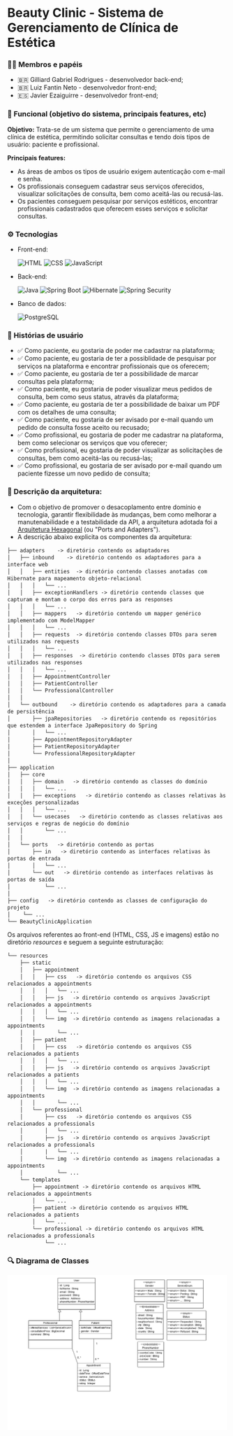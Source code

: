 # Beauty Clinic - Sistema de Gerenciamento de Clínica de Estética

### 👨‍💻 Membros e papéis

- 🇧🇷 Gilliard Gabriel Rodrigues - desenvolvedor back-end;
- 🇧🇷 Luiz Fantin Neto - desenvolvedor front-end;
- 🇪🇸 Javier Ezaiguirre - desenvolvedor front-end;

### 📌 Funcional (objetivo do sistema, principais features, etc)

**Objetivo:**
Trata-se de um sistema que permite o gerenciamento de uma clínica de estética, permitindo solicitar consultas e tendo dois tipos de usuário: paciente e profissional.

**Principais features:**

- As áreas de ambos os tipos de usuário exigem autenticação com e-mail e senha.
- Os profissionais conseguem cadastrar seus serviços oferecidos, visualizar solicitações de consulta, bem como aceitá-las ou recusá-las.
- Os pacientes conseguem pesquisar por serviços estéticos, encontrar profissionais cadastrados que oferecem esses serviços e solicitar consultas.

### ⚙️ Tecnologias

- Front-end:

  ![HTML](https://img.shields.io/badge/HTML-E34F26?style=for-the-badge&logo=html5&logoColor=white)
  ![CSS](https://img.shields.io/badge/CSS-239120?&style=for-the-badge&logo=css3&logoColor=white)
  ![JavaScript](https://img.shields.io/badge/JavaScript-F7DF1E?style=for-the-badge&logo=javascript&logoColor=black)
  
- Back-end:

  ![Java](https://img.shields.io/badge/Java-ED8B00?style=for-the-badge&logo=openjdk&logoColor=white)
  ![Spring Boot](https://img.shields.io/badge/Spring-6DB33F?style=for-the-badge&logo=spring&logoColor=white)
  ![Hibernate](https://img.shields.io/badge/Hibernate-59666C?style=for-the-badge&logo=Hibernate&logoColor=white)
  ![Spring Security](https://img.shields.io/badge/Spring_Security-6DB33F?style=for-the-badge&logo=Spring-Security&logoColor=white)
  
- Banco de dados:

  ![PostgreSQL](https://img.shields.io/badge/PostgreSQL-316192?style=for-the-badge&logo=postgresql&logoColor=white)

### 📜 Histórias de usuário

- ✅ Como paciente, eu gostaria de poder me cadastrar na plataforma;
- ✅ Como paciente, eu gostaria de ter a possiblidade de pesquisar por serviços na plataforma e encontrar profissionais que os oferecem;
- ✅ Como paciente, eu gostaria de ter a possibilidade de marcar consultas pela plataforma;
- ✅ Como paciente, eu gostaria de poder visualizar meus pedidos de consulta, bem como seus status, através da plataforma;
- ✅ Como paciente, eu gostaria de ter a possibilidade de baixar um PDF com os detalhes de uma consulta;
- ✅ Como paciente, eu gostaria de ser avisado por e-mail quando um pedido de consulta fosse aceito ou recusado;
- ✅ Como profissional, eu gostaria de poder me cadastrar na plataforma, bem como selecionar os serviços que vou oferecer;
- ✅ Como profissional, eu gostaria de poder visualizar as solicitações de consultas, bem como aceitá-las ou recusá-las;
- ✅ Como profissional, eu gostaria de ser avisado por e-mail quando um paciente fizesse um novo pedido de consulta;

### 📁 Descrição da arquitetura:

- Com o objetivo de promover o desacoplamento entre domínio e tecnologia, garantir flexibilidade às mudanças, bem como melhorar a manutenabilidade e a testabilidade da API, a arquitetura adotada foi a [Arquitetura Hexagonal](https://engsoftmoderna.info/artigos/arquitetura-hexagonal.html) (ou "Ports and Adapters").
- A descrição abaixo explicita os componentes da arquitetura:

```
├── adapters    -> diretório contendo os adaptadores
│   ├── inbound    -> diretório contendo os adaptadores para a interface web
│   │   ├── entities  -> diretório contendo classes anotadas com Hibernate para mapeamento objeto-relacional
│   │   │   └── ...
│   │   ├── exceptionHandlers -> diretório contendo classes que capturam e montam o corpo dos erros para as responses
│   │   │   └── ...
│   │   ├── mappers   -> diretório contendo um mapper genérico implementado com ModelMapper
│   │   │   └── ...
│   │   ├── requests  -> diretório contendo classes DTOs para serem utilizados nas requests
│   │   │   └── ...
│   │   ├── responses  -> diretório contendo classes DTOs para serem utilizados nas responses
│   │   │   └── ...
│   │   ├── AppointmentController
│   │   ├── PatientController
│   │   └── ProfessionalController
│   │
│   └── outbound    -> diretório contendo os adaptadores para a camada de persistência
│       ├── jpaRepositories   -> diretório contendo os repositórios que estendem a interface JpaRepository do Spring
│       │   └── ...
│       ├── AppointmentRepositoryAdapter
│       ├── PatientRepositoryAdapter
│       └── ProfessionalRepositoryAdapter
│
├── application
│   ├── core
│   │   ├── domain   -> diretório contendo as classes do domínio
│   │   │   └── ...
│   │   ├── exceptions   -> diretório contendo as classes relativas às exceções personalizadas
│   │   │   └── ...
│   │   └── usecases   -> diretório contendo as classes relativas aos serviços e regras de negócio do domínio
│   │       └── ...
│   │
│   └── ports   -> diretório contendo as portas
│       ├── in   -> diretório contendo as interfaces relativas às portas de entrada
│       │   └── ...
│       └── out   -> diretório contendo as interfaces relativas às portas de saída
│           └── ...
│
├── config   -> diretório contendo as classes de configuração do projeto
│    └── ...
└── BeautyClinicApplication
```

Os arquivos referentes ao front-end (HTML, CSS, JS e imagens) estão no diretório _resources_ e seguem a seguinte estruturação:
```
└── resources
    ├── static
    │   ├── appointment
    │   │   ├── css   -> diretório contendo os arquivos CSS relacionados a appointments
    │   │   │   └── ...
    │   │   ├── js   -> diretório contendo os arquivos JavaScript relacionados a appointments
    │   │   │   └── ...
    │   │   └── img  -> diretório contendo as imagens relacionadas a appointments
    │   │       └── ...
    │   ├── patient
    │   │   ├── css   -> diretório contendo os arquivos CSS relacionados a patients
    │   │   │   └── ...
    │   │   ├── js   -> diretório contendo os arquivos JavaScript relacionados a patients
    │   │   │   └── ...
    │   │   └── img  -> diretório contendo as imagens relacionadas a appointments
    │   │       └── ...
    │   └── professional
    │       ├── css   -> diretório contendo os arquivos CSS relacionados a professionals
    │       │   └── ...
    │       ├── js   -> diretório contendo os arquivos JavaScript relacionados a professionals
    │       |   └── ...
    │       └── img  -> diretório contendo as imagens relacionadas a appointments
    │           └── ...
    └── templates
        ├── appointment -> diretório contendo os arquivos HTML relacionados a appointments
        │   └── ...
        ├── patient -> diretório contendo os arquivos HTML relacionados a patients
        │   └── ...
        └── professional -> diretório contendo os arquivos HTML relacionados a professionals
            └── ...
```

### 🔍 Diagrama de Classes

![Diagrama de Classes](diagrama_de_classes.png)

